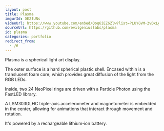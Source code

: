 ```yaml
---
layout: post
title: Plasma
imgurId: DEZfUNs
videoUrl: https://www.youtube.com/embed/Qoq6iEZ6Zlw?list=PLUYGVM-2vDxLgVFfFmQJspn5rHL_3b3MU
sourceUrl: https://github.com/evilgeniuslabs/plasma
id: plasma
categories: portfolio
redirect_from:
  - /6
---
```


Plasma is a spherical light art display.

The outer surface is a hard spherical plastic shell.  Encased within is a translucent foam core, which provides great diffusion of the light from the RGB LEDs.

Inside, two 24 NeoPixel rings are driven with a Particle Photon using the FastLED library.

A LSM303DLHC triple-axis accelerometer and magnetometer is embedded in the center, allowing for animations that interact through movement and rotation.

It's powered by a rechargeable lithium-ion battery.
